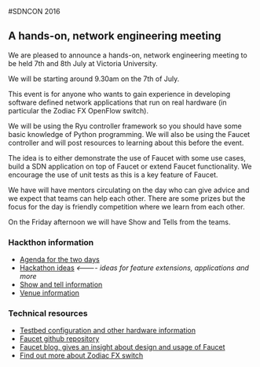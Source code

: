 #SDNCON 2016
## A hands-on, network engineering meeting

We are pleased to announce a hands-on, network engineering meeting to be held 7th and 8th July at Victoria University.

We will be starting around 9.30am on the 7th of July. 

This event is for anyone who wants to gain experience in developing software defined network applications that run on 
real hardware (in particular the Zodiac FX OpenFlow switch).

We will be using the Ryu controller framework so you should have some basic knowledge of Python programming. 
We will also be using the Faucet controller and will post resources to learning about this before the event.

The idea is to either demonstrate the use of Faucet with some use cases, build a SDN application on top of Faucet or extend Faucet functionality. We encourage the use of unit tests as this is a key feature of Faucet.

We have will have mentors circulating on the day who can give advice and we expect that teams can help each other. There are some prizes but the focus for the day is friendly competition where we learn from each other.

On the Friday afternoon we will have Show and Tells from the teams.

### Hackthon information

  * [Agenda for the two days](agenda.md)
  * [Hackathon ideas](hackathon_ideas.pdf) *<---- ideas for feature extensions, applications and more*
  * [Show and tell information](show-and-tell.md)
  * [Venue information](venue.md)
  
### Technical resources

  * [Testbed configuration and other hardware information](hardware/README.md)
  * [Faucet github repository](https://github.com/REANNZ/faucet)
  * [Faucet blog, gives an insight about design and usage of Faucet](https://faucet-sdn.blogspot.co.nz/)
  * [Find out more about Zodiac FX switch](https://www.youtube.com/c/Northboundnetworks)
  

